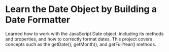 
# Learn the Date Object by Building a Date Formatter

Learned how to work with the JavaScript Date object, including its methods and properties, and how to correctly format dates. This project covers concepts such as the getDate(), getMonth(), and getFullYear() methods.